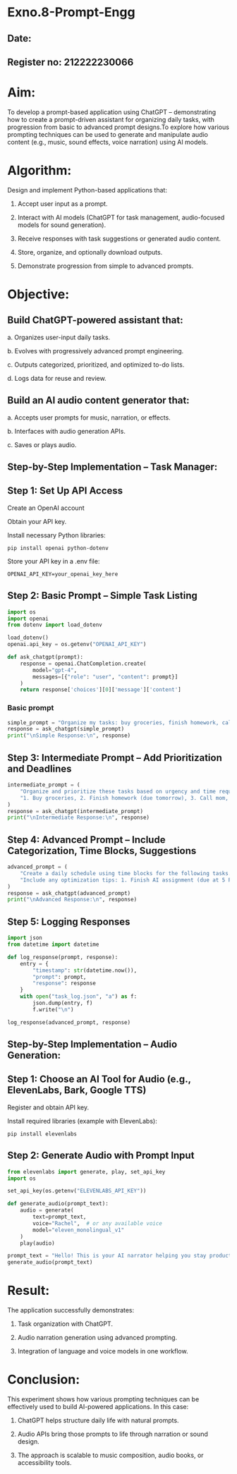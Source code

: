 # Exno.8-Prompt-Engg
## Date:
## Register no: 212222230066
# Aim: 
To develop a prompt-based application using ChatGPT – demonstrating how to create a prompt-driven assistant for organizing daily tasks, with progression from basic to advanced prompt designs.To explore how various prompting techniques can be used to generate and manipulate audio content (e.g., music, sound effects, voice narration) using AI models.
# Algorithm: 
Design and implement Python-based applications that:

1. Accept user input as a prompt.

2. Interact with AI models (ChatGPT for task management, audio-focused models for sound generation).

3. Receive responses with task suggestions or generated audio content.

4. Store, organize, and optionally download outputs.

5. Demonstrate progression from simple to advanced prompts.

# Objective:

## Build ChatGPT-powered assistant that:

a. Organizes user-input daily tasks.

b. Evolves with progressively advanced prompt engineering.

c. Outputs categorized, prioritized, and optimized to-do lists.

d. Logs data for reuse and review.

## Build an AI audio content generator that:

a. Accepts user prompts for music, narration, or effects.

b. Interfaces with audio generation APIs.

c. Saves or plays audio.

## Step-by-Step Implementation – Task Manager:

## Step 1: Set Up API Access

Create an OpenAI account

Obtain your API key.

Install necessary Python libraries:
```
pip install openai python-dotenv
```
Store your API key in a .env file:
```
OPENAI_API_KEY=your_openai_key_here
```
## Step 2: Basic Prompt – Simple Task Listing
```py
import os
import openai
from dotenv import load_dotenv

load_dotenv()
openai.api_key = os.getenv("OPENAI_API_KEY")

def ask_chatgpt(prompt):
    response = openai.ChatCompletion.create(
        model="gpt-4",
        messages=[{"role": "user", "content": prompt}]
    )
    return response['choices'][0]['message']['content']
```
### Basic prompt
```py
simple_prompt = "Organize my tasks: buy groceries, finish homework, call mom."
response = ask_chatgpt(simple_prompt)
print("\nSimple Response:\n", response)
```
## Step 3: Intermediate Prompt – Add Prioritization and Deadlines
```py
intermediate_prompt = (
    "Organize and prioritize these tasks based on urgency and time required: "
    "1. Buy groceries, 2. Finish homework (due tomorrow), 3. Call mom, 4. Reply to emails, 5. Exercise for 30 minutes."
)
response = ask_chatgpt(intermediate_prompt)
print("\nIntermediate Response:\n", response)
```
## Step 4: Advanced Prompt – Include Categorization, Time Blocks, Suggestions
```py
advanced_prompt = (
    "Create a daily schedule using time blocks for the following tasks. Categorize them as personal, academic, or health. "
    "Include any optimization tips: 1. Finish AI assignment (due at 5 PM), 2. Gym session, 3. Buy vegetables, 4. Team meeting at 11 AM, 5. Review notes, 6. Meditation."
)
response = ask_chatgpt(advanced_prompt)
print("\nAdvanced Response:\n", response)
```
## Step 5: Logging Responses
```py
import json
from datetime import datetime

def log_response(prompt, response):
    entry = {
        "timestamp": str(datetime.now()),
        "prompt": prompt,
        "response": response
    }
    with open("task_log.json", "a") as f:
        json.dump(entry, f)
        f.write("\n")

log_response(advanced_prompt, response)
```
## Step-by-Step Implementation – Audio Generation:

## Step 1: Choose an AI Tool for Audio (e.g., ElevenLabs, Bark, Google TTS)

Register and obtain API key.

Install required libraries (example with ElevenLabs):
```
pip install elevenlabs
```
## Step 2: Generate Audio with Prompt Input
```py
from elevenlabs import generate, play, set_api_key
import os

set_api_key(os.getenv("ELEVENLABS_API_KEY"))

def generate_audio(prompt_text):
    audio = generate(
        text=prompt_text,
        voice="Rachel",  # or any available voice
        model="eleven_monolingual_v1"
    )
    play(audio)

prompt_text = "Hello! This is your AI narrator helping you stay productive today."
generate_audio(prompt_text)
```
# Result:

The application successfully demonstrates:

1. Task organization with ChatGPT.

2. Audio narration generation using advanced prompting.

3. Integration of language and voice models in one workflow.

# Conclusion:
This experiment shows how various prompting techniques can be effectively used to build AI-powered applications. In this case:

1. ChatGPT helps structure daily life with natural prompts.

2. Audio APIs bring those prompts to life through narration or sound design.

3. The approach is scalable to music composition, audio books, or accessibility tools.

